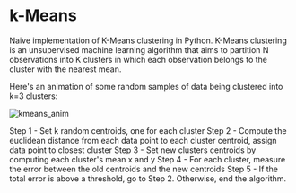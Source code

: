 # k-Means

Naive implementation of K-Means clustering in Python. K-Means clustering is an unsupervised machine learning algorithm that aims to partition N observations into K clusters in which each observation belongs to the cluster with the nearest mean.

Here's an animation of some random samples of data being clustered into k=3 clusters:

![kmeans_anim](https://user-images.githubusercontent.com/8327505/227825237-47f5f137-15a1-436d-b3b6-7943998401c6.gif)


Step 1 - Set k random centroids, one for each cluster
Step 2 - Compute the euclidean distance from each data point to each cluster centroid,
		 assign data point to closest cluster
Step 3 - Set new clusters centroids by computing each cluster's mean x and y
Step 4 - For each cluster, measure the error between the old centroids and the new centroids
Step 5 - If the total error is above a threshold, go to Step 2. Otherwise, end the algorithm.
